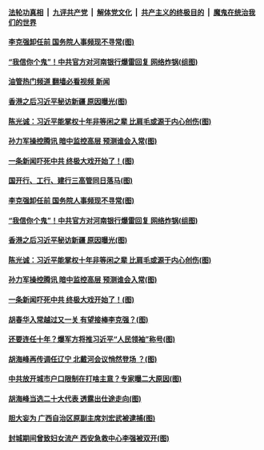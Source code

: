 ####  [法轮功真相](../../../../basic/blob/master/README.md?t=07161531) &nbsp;|&nbsp; [九评共产党](../../../../9ping.md/blob/master/README.md?t=07161531) &nbsp;|&nbsp; [解体党文化](../../../../jtdwh.md/blob/master/README.md?t=07161531)  &nbsp;|&nbsp; [共产主义的终极目的](../../../../gczydzjmd.md/blob/master/README.md?t=07161531) &nbsp;|&nbsp; [魔鬼在统治我们的世界](../../../../mgztzwmdsj.md/blob/master/README.md?t=07161531) 

#### [李克强卸任前 国务院人事频现不寻常(图)](../pages/p2/1011857.md?t=07161531) 

#### [“我信你个鬼”！中共官方对河南银行爆雷回复 网络炸锅(组图)](../pages/p2/1011860.md?t=07161531) 

#### [油管热门频道 翻墙必看视频 新闻](http://45.76.130.85:81/youtube.html?07161531)

#### [香港之后习近平秘访新疆 原因曝光(图)](../pages/p2/1011796.md?t=07161531) 

#### [陈光诚：习近平能掌权十年非等闲之辈 比肩毛或源于内心创伤(图)](../pages/p2/1011839.md?t=07161531) 

#### [孙力军操控腾讯 暗中监控高层 预测谁会入常(图)](../pages/p2/1011790.md?t=07161531) 

#### [一条新闻吓死中共 终极大戏开始了！(图)](../pages/p2/1011793.md?t=07161531) 

#### [国开行、工行、建行三高管同日落马(图)](../pages/p2/1011870.md?t=07161531) 


#### [李克强卸任前 国务院人事频现不寻常(图)](../pages/p2/1011857.md?t=07161531) 

#### [“我信你个鬼”！中共官方对河南银行爆雷回复 网络炸锅(组图)](../pages/p2/1011860.md?t=07161531) 

#### [香港之后习近平秘访新疆 原因曝光(图)](../pages/p2/1011796.md?t=07161531) 

#### [陈光诚：习近平能掌权十年非等闲之辈 比肩毛或源于内心创伤(图)](../pages/p2/1011839.md?t=07161531) 


#### [孙力军操控腾讯 暗中监控高层 预测谁会入常(图)](../pages/p2/1011790.md?t=07161531) 

#### [一条新闻吓死中共 终极大戏开始了！(图)](../pages/p2/1011793.md?t=07161531) 

#### [胡春华入常越过又一关 有望接棒李克强？(图)](../pages/p2/1011734.md?t=07161531) 



#### [还要连任十年？爆军方将推习近平“人民领袖”称号(图)](../pages/p2/1011612.md?t=07161531) 

#### [胡海峰再传调任辽宁 北戴河会议悄然登场 ？(图)](../pages/p2/1011626.md?t=07161531) 


#### [中共放开城市户口限制在打啥主意？专家曝二大原因(图)](../pages/p2/1011666.md?t=07161531) 


#### [胡海峰当选二十大代表 透露出仕途走向(图)](../pages/p2/1011546.md?t=07161531) 

#### [胆大妄为 广西自治区原副主席刘宏武被逮捕(图)](../pages/p2/1011632.md?t=07161531) 

#### [封城期间曾致妇女流产 西安急救中心李强被双开(图)](../pages/p2/1011631.md?t=07161531) 

<img src='http://gfw-breaker.win/goodnews/indexes/p2.md' width='0px' height='0px'/>
